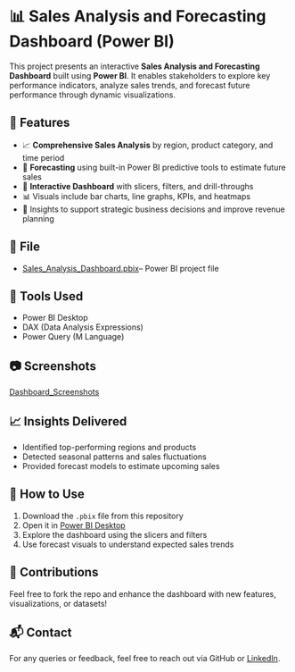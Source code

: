 # 📊 Sales Analysis and Forecasting Dashboard (Power BI)

This project presents an interactive **Sales Analysis and Forecasting Dashboard** built using **Power BI**. It enables stakeholders to explore key performance indicators, analyze sales trends, and forecast future performance through dynamic visualizations.

## 🚀 Features

- 📈 **Comprehensive Sales Analysis** by region, product category, and time period  
- 🔮 **Forecasting** using built-in Power BI predictive tools to estimate future sales  
- 🧭 **Interactive Dashboard** with slicers, filters, and drill-throughs  
- 📊 Visuals include bar charts, line graphs, KPIs, and heatmaps  
- 🧠 Insights to support strategic business decisions and improve revenue planning  

## 📂 File

- [Sales_Analysis_Dashboard.pbix](https://github.com/1207vaishnav/FUTURE_DS_01/blob/main/Internship_Task_01.pbix)– Power BI project file

## 📌 Tools Used

- Power BI Desktop  
- DAX (Data Analysis Expressions)  
- Power Query (M Language)  

## 📷 Screenshots

[Dashboard_Screenshots](https://github.com/1207vaishnav/FUTURE_DS_01/tree/main/Dashboard)

## 📈 Insights Delivered

- Identified top-performing regions and products  
- Detected seasonal patterns and sales fluctuations  
- Provided forecast models to estimate upcoming sales

## 📄 How to Use

1. Download the `.pbix` file from this repository  
2. Open it in [Power BI Desktop](https://powerbi.microsoft.com/desktop/)  
3. Explore the dashboard using the slicers and filters  
4. Use forecast visuals to understand expected sales trends

## 🤝 Contributions

Feel free to fork the repo and enhance the dashboard with new features, visualizations, or datasets!

## 📬 Contact

For any queries or feedback, feel free to reach out via GitHub or [LinkedIn](https://www.linkedin.com/in/vaishnav-teja-jonnalagadda-05941025b/).

